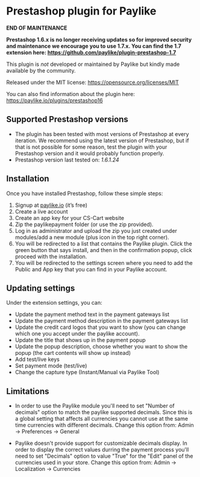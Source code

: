 # Prestashop plugin for Paylike

**END OF MAINTENANCE**

**Prestashop 1.6.x is no longer receiving updates so for improved security and maintenance we encourage you to use 1.7.x. You can find the 1.7 extension here: https://github.com/paylike/plugin-prestashop-1.7**

This plugin is *not* developed or maintained by Paylike but kindly made
available by the community.

Released under the MIT license: https://opensource.org/licenses/MIT

You can also find information about the plugin here: https://paylike.io/plugins/prestashop16

## Supported Prestashop versions

* The plugin has been tested with most versions of Prestashop at every iteration. We recommend using the latest version of Prestashop, but if that is not possible for some reason, test the plugin with your Prestashop version and it would probably function properly. 
* Prestashop version last tested on: *1.6.1.24*

## Installation

Once you have installed Prestashop, follow these simple steps:

1. Signup at [paylike.io](https://paylike.io) (it’s free)
1. Create a live account
1. Create an app key for your CS-Cart website
1. Zip the paylikepayment folder (or use the zip provided).
2. Log in as administrator and upload the zip you just created under modules/add a new module (plus icon in the top right corner).
3. You will be redirected to a list that contains the Paylike plugin. Click the green button that says install, and then in the confirmation popup, click proceed with the installation.  
4. You will be redirected to the settings screen where you need to  add the Public and App key that you can find in your Paylike account.

## Updating settings

Under the extension settings, you can:
 * Update the payment method text in the payment gateways list
 * Update the payment method description in the payment gateways list
 * Update the credit card logos that you want to show (you can change which one you accept under the paylike account).
 * Update the title that shows up in the payment popup 
 * Update the popup description, choose whether you want to show the popup  (the cart contents will show up instead)
 * Add test/live keys
 * Set payment mode (test/live)
 * Change the capture type (Instant/Manual via Paylike Tool)
 
## Limitations
 
 * In order to use the Paylike module you'll need to set "Number of decimals" option to match the paylike supported decimals. Since this is a global setting that affects all currencies you cannot use at the same time currencies with different decimals. 
 Change this option from: Admin -> Preferences -> General

 * Paylike doesn't provide support for customizable decimals display. In order to display the correct values durring the payment process you'll need to set "Decimals" option to value "True" for the "Edit" panel of the currencies used in your store.
 Change this option from: Admin -> Localization -> Currencies